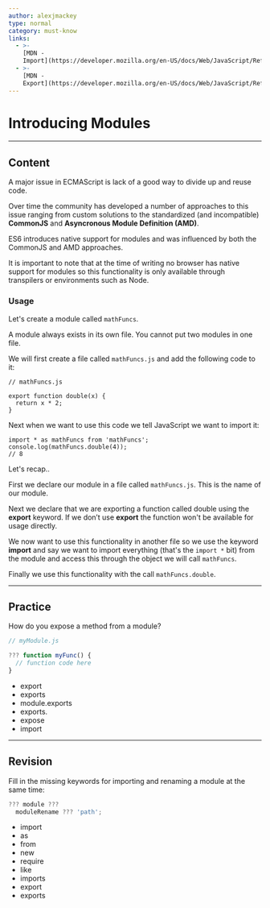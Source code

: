 ```yaml
---
author: alexjmackey
type: normal
category: must-know
links:
  - >-
    [MDN -
    Import](https://developer.mozilla.org/en-US/docs/Web/JavaScript/Reference/Statements/import){website}
  - >-
    [MDN -
    Export](https://developer.mozilla.org/en-US/docs/Web/JavaScript/Reference/Statements/export){website}
---
```


# Introducing Modules


---

## Content

A major issue in ECMAScript is lack of a good way to divide up and reuse code.

Over time the community has developed a number of approaches to this issue ranging from custom solutions to the standardized (and incompatible) **CommonJS** and **Asyncronous Module Definition (AMD)**.

ES6 introduces native support for modules and was influenced by both the CommonJS and AMD approaches.

It is important to note that at the time of writing no browser has native support for modules so this functionality is only available through transpilers or environments such as Node.

### Usage

Let's create a module called `mathFuncs`.

A module always exists in its own file. You cannot put two modules in one file.

We will first create a file called `mathFuncs.js` and add the following code to it:

```plain-text
// mathFuncs.js

export function double(x) {
  return x * 2;
}
```

Next when we want to use this code we tell JavaScript we want to import it:

```plain-text
import * as mathFuncs from 'mathFuncs';
console.log(mathFuncs.double(4)); 
// 8
```

Let's recap..

First we declare our module in a file called `mathFuncs.js`. This is the name of our module.

Next we declare that we are exporting a function called double using the **export** keyword. If we don’t use **export** the function won't be available for usage directly.

We now want to use this functionality in another file so we use the keyword **import** and say we want to import everything (that's the `import *` bit) from the module and access this through the object we will call `mathFuncs`.

Finally we use this functionality with the call `mathFuncs.double`.


---

## Practice

How do you expose a method from a module?

```javascript
// myModule.js

??? function myFunc() {
  // function code here
}
```

- export
- exports
- module.exports
- exports.
- expose
- import


---

## Revision

Fill in the missing keywords for importing and renaming a module at the same time:

```javascript
??? module ???
  moduleRename ??? 'path';
```

- import
- as
- from
- new
- require
- like
- imports
- export
- exports
 
